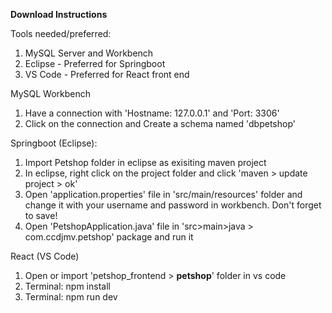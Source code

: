 **Download Instructions**

Tools needed/preferred:
1. MySQL Server and Workbench
2. Eclipse - Preferred for Springboot
3. VS Code - Preferred for React front end 

MySQL Workbench
1. Have a connection with 'Hostname: 127.0.0.1' and 'Port: 3306'
2. Click on the connection and Create a schema named 'dbpetshop'

Springboot (Eclipse):
1. Import Petshop folder in eclipse as exisiting maven project
2. In eclipse, right click on the project folder and click 'maven > update project > ok'
3. Open 'application.properties' file in 'src/main/resources' folder and change it with your username and password in workbench. Don't forget to save!
4. Open 'PetshopApplication.java' file  in 'src>main>java > com.ccdjmv.petshop' package and run it

React (VS Code)
1. Open or import 'petshop_frontend > **petshop**' folder in vs code
2. Terminal: npm install
3. Terminal: npm run dev
